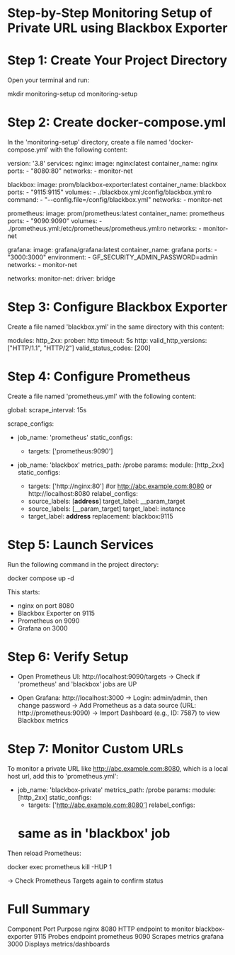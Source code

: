 # Step-by-Step Monitoring Setup of Private URL using Blackbox Exporter
# Step 1: Create Your Project Directory
Open your terminal and run:			

mkdir monitoring-setup
cd monitoring-setup 
# Step 2: Create docker-compose.yml
In the 'monitoring-setup' directory, create a file named 'docker-compose.yml' with the following content:

version: '3.8'
services:
  nginx:
    image: nginx:latest
    container_name: nginx
    ports:
      - "8080:80"
    networks:
      - monitor-net

  blackbox:
    image: prom/blackbox-exporter:latest
    container_name: blackbox
    ports:
      - "9115:9115"
    volumes:
      - ./blackbox.yml:/config/blackbox.yml:ro
    command:
      - "--config.file=/config/blackbox.yml"
    networks:
      - monitor-net

  prometheus:
    image: prom/prometheus:latest
    container_name: prometheus
    ports:
      - "9090:9090"
    volumes:
      - ./prometheus.yml:/etc/prometheus/prometheus.yml:ro
    networks:
      - monitor-net

  grafana:
    image: grafana/grafana:latest
    container_name: grafana
    ports:
      - "3000:3000"
    environment:
      - GF_SECURITY_ADMIN_PASSWORD=admin
    networks:
      - monitor-net

networks:
  monitor-net:
    driver: bridge
# Step 3: Configure Blackbox Exporter
Create a file named 'blackbox.yml' in the same directory with this content:

modules:
  http_2xx:
    prober: http
    timeout: 5s
    http:
      valid_http_versions: ["HTTP/1.1", "HTTP/2"]
      valid_status_codes: [200]
# Step 4: Configure Prometheus
Create a file named 'prometheus.yml' with the following content:

global:
  scrape_interval: 15s

scrape_configs:
- job_name: 'prometheus'
  static_configs:
    - targets: ['prometheus:9090']

- job_name: 'blackbox'
  metrics_path: /probe
  params:
    module: [http_2xx]
  static_configs:
    - targets: ['http://nginx:80']                  #or http://abc.example.com:8080   or http://localhost:8080
  relabel_configs:
    - source_labels: [__address__]
      target_label: __param_target
    - source_labels: [__param_target]
      target_label: instance
    - target_label: __address__
      replacement: blackbox:9115
# Step 5: Launch Services
Run the following command in the project directory:

docker compose up -d

This starts:
- nginx on port 8080
- Blackbox Exporter on 9115
- Prometheus on 9090
- Grafana on 3000
# Step 6: Verify Setup
- Open Prometheus UI: http://localhost:9090/targets
  → Check if 'prometheus' and 'blackbox' jobs are UP

- Open Grafana: http://localhost:3000
  → Login: admin/admin, then change password
  → Add Prometheus as a data source (URL: http://prometheus:9090)
  → Import Dashboard (e.g., ID: 7587) to view Blackbox metrics
# Step 7: Monitor Custom URLs
To monitor a private URL like http://abc.example.com:8080, which is a local host url, add this to 'prometheus.yml':

- job_name: 'blackbox-private'
  metrics_path: /probe
  params:
    module: [http_2xx]
  static_configs:
    - targets: ['http://abc.example.com:8080’]
  relabel_configs:
    # same as in 'blackbox' job

Then reload Prometheus:

docker exec prometheus kill -HUP 1

→ Check Prometheus Targets again to confirm status
# Full Summary
Component	Port	Purpose
nginx	8080	HTTP endpoint to monitor
blackbox-exporter	9115	Probes endpoint
prometheus	9090	Scrapes metrics
grafana	3000	Displays metrics/dashboards

